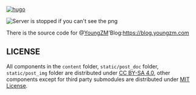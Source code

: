 [![hugo](https://img.shields.io/badge/powered%20by-hugo-orange)](https://gohugo.io/)

![Server is stopped if you can't see the png](https://blog.youngzm.com/imgs/running.png)

There is the source code for @[YoungZM](https://youngzm.com)'Blog:<https://blog.youngzm.com>

LICENSE
---

All components in the `content` folder, `static/post_doc` folder, `static/post_img` folder are distributed under [CC BY-SA 4.0](https://creativecommons.org/licenses/by-sa/4.0/), other components except for third party submodules are distributed under [MIT License](LICENSE).